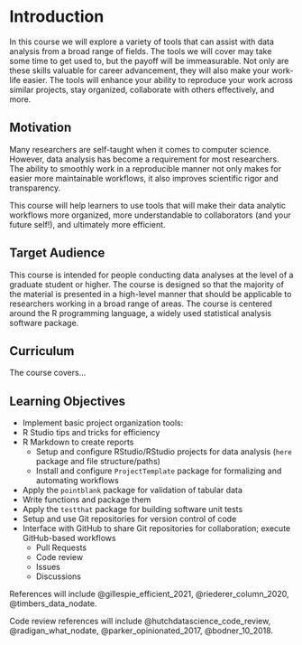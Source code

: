 


# Introduction

In this course we will explore a variety of tools that can assist with data analysis from a broad range of fields. The tools we will cover may take some time to get used to, but the payoff will be immeasurable. Not only are these skills valuable for career advancement, they will also make your work-life easier. The tools will enhance your ability to reproduce your work across similar projects, stay organized, collaborate with others effectively, and more.

  
## Motivation

Many researchers are self-taught when it comes to computer science. However, data analysis has become a requirement for most researchers. The ability to smoothly work in a reproducible manner not only makes for easier more maintainable workflows, it also improves scientific rigor and transparency. 

This course will help learners to use tools that will make their data analytic workflows more organized, more understandable to collaborators (and your future self!), and ultimately more efficient.


## Target Audience  

This course is intended for people conducting data analyses at the level of a graduate student or higher. The course is designed so that the majority of the material is presented in a high-level manner that should be applicable to researchers working in a broad range of areas. The course is centered around the R programming language, a widely used statistical analysis software package. 

## Curriculum  

The course covers...


## Learning Objectives

- Implement basic project organization tools:
- R Studio tips and tricks for efficiency
- R Markdown to create reports
   - Setup and configure RStudio/RStudio projects for data analysis (`here` package and file structure/paths)
   - Install and configure `ProjectTemplate` package for formalizing and automating workflows
- Apply the `pointblank` package for validation of tabular data 
- Write functions and package them
- Apply the `testthat` package for building software unit tests
- Setup and use Git repositories for version control of code 
- Interface with GitHub to share Git repositories for collaboration; execute GitHub-based workflows 
  - Pull Requests
  - Code review
  - Issues
  - Discussions
  
References will include @gillespie_efficient_2021, @riederer_column_2020, @timbers_data_nodate.

Code review references will include @hutchdatascience_code_review, @radigan_what_nodate, @parker_opinionated_2017, @bodner_10_2018.
